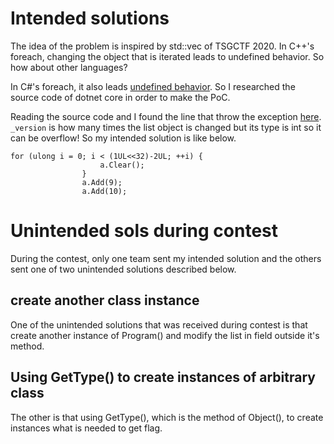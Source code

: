# Intended solutions
The idea of the problem is inspired by std::vec of TSGCTF 2020. In C++'s foreach, changing the object that is iterated leads to undefined behavior. So how about other languages?

In C#'s foreach, it also leads [undefined behavior](https://docs.microsoft.com/en-us/dotnet/api/system.collections.generic.list-1.foreach?view=net-5.0#remarks). So I researched the source code of dotnet core in order to make the PoC.

Reading the source code and I found the line that throw the exception [here](https://github.com/dotnet/runtime/blob/87b928ab37d2b1fa2b7aeec93a76190e23a0bf61/src/libraries/System.Private.CoreLib/src/System/Collections/Generic/List.cs#L1136).  `_version` is how many times the list object is changed but its type is int so it can be overflow! So my intended solution is like below.

```
for (ulong i = 0; i < (1UL<<32)-2UL; ++i) {
                    a.Clear();
                }
                a.Add(9);
                a.Add(10);
```

# Unintended sols during contest

During the contest, only one team sent my intended solution and the others sent one of two unintended solutions described below.

## create another class instance

One of the unintended solutions that was received during contest is that create another instance of Program() and modify the list in field outside it's method.

## Using GetType() to create instances of arbitrary class 

The other is that using GetType(), which is the method of Object(), to create instances what is needed to get flag. 
